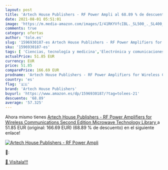 ```yaml
---
layout: post
title: 'Artech House Publishers - RF Power Ampli al 68.89 % de descuento'
date: 2021-08-01 05:51:01
image: 'https://m.media-amazon.com/images/I/41RKYVfcIBL._SL500_._SL400_.jpg'
comments: true
category: ofertas
author: 'tole.es'
slug: '1596930187-es Artech House Publishers - RF Power Amplifiers for Wireless...'
sku: '1596930187-es'
tags: [ 'Ciencias, tecnología y medicina','Electrónica y comunicaciones','Energía eléctrica','Ingeniería eléctrica y electrónica','Libros','Libros universitarios de ingeniería','Libros universitarios y de estudios superiores','Tecnología e ingeniería','Tecnologías energéticas','artech house publishers', ]
actualPrice: 51.85 EUR
currency: EUR
price: 51.85
comparePrice: 166.69 EUR
prodname: 'Artech House Publishers - RF Power Amplifiers for Wireless Communications  Second Edition  Microwave Technology Library '
country: 'es'
flag: '🇪🇸'
brand: 'Artech House Publishers'
buyurl: 'https://www.amazon.es/dp/1596930187/?tag=tolees-21'
descuento: '68.89'
average: '57.325'
---
```


Ahora mismo tienes [Artech House Publishers - RF Power Amplifiers for Wireless Communications  Second Edition  Microwave Technology Library ](https://www.amazon.es/dp/1596930187/?tag=tolees-21) a 51.85 EUR (original: 166.69 EUR) (68.89 %  de descuento) en el siguiente enlace!

[![Artech House Publishers - RF Power Ampli](https://m.media-amazon.com/images/I/41RKYVfcIBL._SL500_._SL400_.jpg)](https://www.amazon.es/dp/1596930187/?tag=tolees-21)

🔎:


[🛒 Visítala!!!](https://www.amazon.es/dp/1596930187/?tag=tolees-21)
